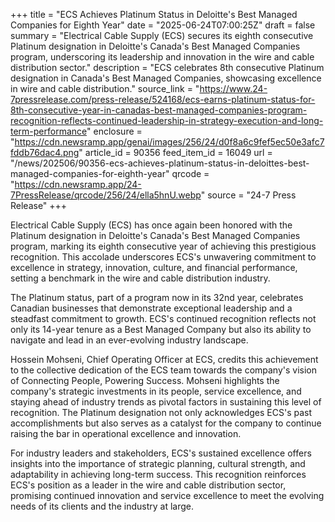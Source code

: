 +++
title = "ECS Achieves Platinum Status in Deloitte's Best Managed Companies for Eighth Year"
date = "2025-06-24T07:00:25Z"
draft = false
summary = "Electrical Cable Supply (ECS) secures its eighth consecutive Platinum designation in Deloitte's Canada's Best Managed Companies program, underscoring its leadership and innovation in the wire and cable distribution sector."
description = "ECS celebrates 8th consecutive Platinum designation in Canada's Best Managed Companies, showcasing excellence in wire and cable distribution."
source_link = "https://www.24-7pressrelease.com/press-release/524168/ecs-earns-platinum-status-for-8th-consecutive-year-in-canadas-best-managed-companies-program-recognition-reflects-continued-leadership-in-strategy-execution-and-long-term-performance"
enclosure = "https://cdn.newsramp.app/genai/images/256/24/d0f8a6c9fef5ec50e3afc7fddb76dac4.png"
article_id = 90356
feed_item_id = 16049
url = "/news/202506/90356-ecs-achieves-platinum-status-in-deloittes-best-managed-companies-for-eighth-year"
qrcode = "https://cdn.newsramp.app/24-7PressRelease/qrcode/256/24/ella5hnU.webp"
source = "24-7 Press Release"
+++

<p>Electrical Cable Supply (ECS) has once again been honored with the Platinum designation in Deloitte's Canada's Best Managed Companies program, marking its eighth consecutive year of achieving this prestigious recognition. This accolade underscores ECS's unwavering commitment to excellence in strategy, innovation, culture, and financial performance, setting a benchmark in the wire and cable distribution industry.</p><p>The Platinum status, part of a program now in its 32nd year, celebrates Canadian businesses that demonstrate exceptional leadership and a steadfast commitment to growth. ECS's continued recognition reflects not only its 14-year tenure as a Best Managed Company but also its ability to navigate and lead in an ever-evolving industry landscape.</p><p>Hossein Mohseni, Chief Operating Officer at ECS, credits this achievement to the collective dedication of the ECS team towards the company's vision of Connecting People, Powering Success. Mohseni highlights the company's strategic investments in its people, service excellence, and staying ahead of industry trends as pivotal factors in sustaining this level of recognition. The Platinum designation not only acknowledges ECS's past accomplishments but also serves as a catalyst for the company to continue raising the bar in operational excellence and innovation.</p><p>For industry leaders and stakeholders, ECS's sustained excellence offers insights into the importance of strategic planning, cultural strength, and adaptability in achieving long-term success. This recognition reinforces ECS's position as a leader in the wire and cable distribution sector, promising continued innovation and service excellence to meet the evolving needs of its clients and the industry at large.</p>